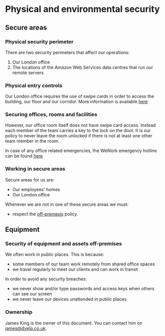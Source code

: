 # Physical and environmental security

## Secure areas

### Physical security perimeter

There are two security perimeters that affect our operations: 

1. Our London office 
2. The locations of the Amazon Web Services data centres that run our remote servers

### Physical entry controls

Our London office requires the use of swipe cards in order to access the
building, our floor and our corridor. More information is available
[here](https://help.wework.com/hc/en-us/articles/212962043-What-security-measures-does-WeWork-have-in-place-to-protect-members-and-their-property)

### Securing offices, rooms and facilities

However, our office room itself does not have swipe card access. Instead each
member of the team carries a key to the lock on the door. It is our policy to
never leave the room unlocked if there is not at least one other team member in
the room.

In case of any office related emergencies, the WeWork emergency hotline can be
found
[here](https://help.wework.com/hc/en-us/articles/211496006-Does-WeWork-have-an-emergency-hotline-number-)

### Working in secure areas

Secure areas for us are:
* Our employees' homes
* Our London office

Whenever we are not in one of these secure areas we must:
* respect the [off-premesis](#security-of-equipment-and-assets-off-premises)
  policy.

## Equipment

### Security of equipment and assets off-premises

We often work in public places. This is because:

* some members of our team work remotely from shared office spaces
* we travel regularly to meet our clients and can work in transit

In order to avoid any security breaches:
* we never show and/or type passwords and access keys when others can see our
  screen
* we never leave our devices unattended in public places

### Ownership

James King is the owner of this document. You can contact him on
<james@dvelp.co.uk>.
